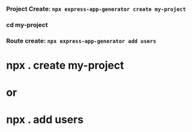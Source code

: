 ### Project Create: `npx express-app-generator create my-project`

### cd my-project

### Route create: `npx express-app-generator add users`

# npx . create my-project

# or

# npx . add users
